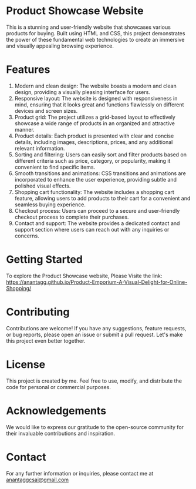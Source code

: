 # Product Showcase Website
This is a stunning and user-friendly website that showcases various products for buying. Built using HTML and CSS, this project demonstrates the power of these fundamental web technologies to create an immersive and visually appealing browsing experience.

# Features
1. Modern and clean design: The website boasts a modern and clean design, providing a visually pleasing interface for users.
2. Responsive layout: The website is designed with responsiveness in mind, ensuring that it looks great and functions flawlessly on different devices and screen sizes.
3. Product grid: The project utilizes a grid-based layout to effectively showcase a wide range of products in an organized and attractive manner.
4. Product details: Each product is presented with clear and concise details, including images, descriptions, prices, and any additional relevant information.
5. Sorting and filtering: Users can easily sort and filter products based on different criteria such as price, category, or popularity, making it convenient to find specific items.
6. Smooth transitions and animations: CSS transitions and animations are incorporated to enhance the user experience, providing subtle and polished visual effects.
7. Shopping cart functionality: The website includes a shopping cart feature, allowing users to add products to their cart for a convenient and seamless buying experience.
8. Checkout process: Users can proceed to a secure and user-friendly checkout process to complete their purchases.
9. Contact and support: The website provides a dedicated contact and support section where users can reach out with any inquiries or concerns.

# Getting Started

To explore the Product Showcase website, Please Visite the link:
https://anantagg.github.io/Product-Emporium-A-Visual-Delight-for-Online-Shopping/

# Contributing

Contributions are welcome! If you have any suggestions, feature requests, or bug reports, please open an issue or submit a pull request. Let's make this project even better together.

# License

This project is created by me. Feel free to use, modify, and distribute the code for personal or commercial purposes.

# Acknowledgements

We would like to express our gratitude to the open-source community for their invaluable contributions and inspiration.

# Contact

For any further information or inquiries, please contact me at anantaggcsai@gmail.com








